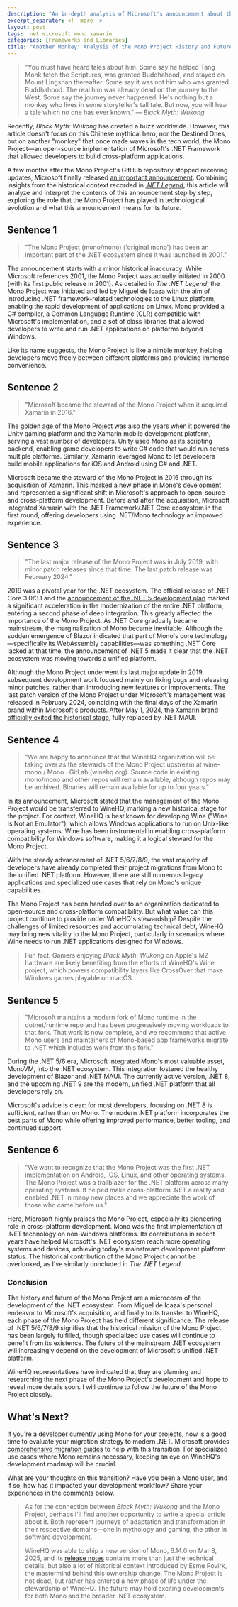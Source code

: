 ```yaml
---
description: "An in-depth analysis of Microsoft's announcement about the Mono Project's transfer to WineHQ, examining its historical significance in cross-platform .NET development, technological evolution, and future prospects under new stewardship."
excerpt_separator: <!--more-->
layout: post
tags: .net microsoft mono xamarin
categories: [Frameworks and Libraries]
title: "Another Monkey: Analysis of the Mono Project History and Future Based on Microsoft Announcement"
---
```

> "You must have heard tales about him. Some say he helped Tang Monk fetch the Scriptures, was granted Buddhahood, and stayed on Mount Lingshan thereafter. Some say it was not him who was granted Buddhahood. The real him was already dead on the journey to the West. Some say the journey never happened. He's nothing but a monkey who lives in some storyteller's tall tale. But now, you will hear a tale which no one has ever known." — *Black Myth: Wukong*

Recently, *Black Myth: Wukong* has created a buzz worldwide. However, this article doesn't focus on this Chinese mythical hero, nor the Destined Ones, but on another "monkey" that once made waves in the tech world, the Mono Project—an open-source implementation of Microsoft's .NET Framework that allowed developers to build cross-platform applications.

A few months after the Mono Project's GitHub repository stopped receiving updates, Microsoft finally released [an important announcement](https://github.com/mono/mono/issues/21796). Combining insights from the historical context recorded in [*.NET Legend*](https://dotnet.lextudio.com/), this article will analyze and interpret the contents of this announcement step by step, exploring the role that the Mono Project has played in technological evolution and what this announcement means for its future.
<!--more-->

## **Sentence 1**

> "The Mono Project (mono/mono) ('original mono') has been an important part of the .NET ecosystem since it was launched in 2001."

The announcement starts with a minor historical inaccuracy. While Microsoft references 2001, the Mono Project was actually initiated in 2000 (with its first public release in 2001). As detailed in *The .NET Legend*, the Mono Project was initiated and led by Miguel de Icaza with the aim of introducing .NET framework-related technologies to the Linux platform, enabling the rapid development of applications on Linux. Mono provided a C# compiler, a Common Language Runtime (CLR) compatible with Microsoft's implementation, and a set of class libraries that allowed developers to write and run .NET applications on platforms beyond Windows.

Like its name suggests, the Mono Project is like a nimble monkey, helping developers move freely between different platforms and providing immense convenience.

## **Sentence 2**

> "Microsoft became the steward of the Mono Project when it acquired Xamarin in 2016."

The golden age of the Mono Project was also the years when it powered the Unity gaming platform and the Xamarin mobile development platform, serving a vast number of developers. Unity used Mono as its scripting backend, enabling game developers to write C# code that would run across multiple platforms. Similarly, Xamarin leveraged Mono to let developers build mobile applications for iOS and Android using C# and .NET.

Microsoft became the steward of the Mono Project in 2016 through its acquisition of Xamarin. This marked a new phase in Mono's development and represented a significant shift in Microsoft's approach to open-source and cross-platform development. Before and after the acquisition, Microsoft integrated Xamarin with the .NET Framework/.NET Core ecosystem in the first round, offering developers using .NET/Mono technology an improved experience.

## **Sentence 3**

> "The last major release of the Mono Project was in July 2019, with minor patch releases since that time. The last patch release was February 2024."

2019 was a pivotal year for the .NET ecosystem. The official release of .NET Core 3.0/3.1 and the [announcement of the .NET 5 development plan](https://devblogs.microsoft.com/dotnet/introducing-net-5/) marked a significant acceleration in the modernization of the entire .NET platform, entering a second phase of deep integration. This greatly affected the importance of the Mono Project. As .NET Core gradually became mainstream, the marginalization of Mono became inevitable. Although the sudden emergence of Blazor indicated that part of Mono's core technology—specifically its WebAssembly capabilities—was something .NET Core lacked at that time, the announcement of .NET 5 made it clear that the .NET ecosystem was moving towards a unified platform.

Although the Mono Project underwent its last major update in 2019, subsequent development work focused mainly on fixing bugs and releasing minor patches, rather than introducing new features or improvements. The last patch version of the Mono Project under Microsoft's management was released in February 2024, coinciding with the final days of the Xamarin brand within Microsoft's products. After May 1, 2024, [the Xamarin brand officially exited the historical stage](https://dotnet.microsoft.com/en-us/platform/support/policy/xamarin), fully replaced by .NET MAUI.

## **Sentence 4**

> "We are happy to announce that the WineHQ organization will be taking over as the stewards of the Mono Project upstream at wine-mono / Mono · GitLab (winehq.org). Source code in existing mono/mono and other repos will remain available, although repos may be archived. Binaries will remain available for up to four years."

In its announcement, Microsoft stated that the management of the Mono Project would be transferred to WineHQ, marking a new historical stage for the project. For context, WineHQ is best known for developing Wine ("Wine Is Not an Emulator"), which allows Windows applications to run on Unix-like operating systems. Wine has been instrumental in enabling cross-platform compatibility for Windows software, making it a logical steward for the Mono Project.

With the steady advancement of .NET 5/6/7/8/9, the vast majority of developers have already completed their project migrations from Mono to the unified .NET platform. However, there are still numerous legacy applications and specialized use cases that rely on Mono's unique capabilities.

The Mono Project has been handed over to an organization dedicated to open-source and cross-platform compatibility. But what value can this project continue to provide under WineHQ's stewardship? Despite the challenges of limited resources and accumulating technical debt, WineHQ may bring new vitality to the Mono Project, particularly in scenarios where Wine needs to run .NET applications designed for Windows.

> Fun fact: Gamers enjoying *Black Myth: Wukong* on Apple's M2 hardware are likely benefiting from the efforts of WineHQ's Wine project, which powers compatibility layers like CrossOver that make Windows games playable on macOS.

## **Sentence 5**

> "Microsoft maintains a modern fork of Mono runtime in the dotnet/runtime repo and has been progressively moving workloads to that fork. That work is now complete, and we recommend that active Mono users and maintainers of Mono-based app frameworks migrate to .NET which includes work from this fork."

During the .NET 5/6 era, Microsoft integrated Mono's most valuable asset, MonoVM, into the .NET ecosystem. This integration fostered the healthy development of Blazor and .NET MAUI. The currently active version, .NET 8, and the upcoming .NET 9 are the modern, unified .NET platform that all developers rely on.

Microsoft's advice is clear: for most developers, focusing on .NET 8 is sufficient, rather than on Mono. The modern .NET platform incorporates the best parts of Mono while offering improved performance, better tooling, and continued support.

## **Sentence 6**

> "We want to recognize that the Mono Project was the first .NET implementation on Android, iOS, Linux, and other operating systems. The Mono Project was a trailblazer for the .NET platform across many operating systems. It helped make cross-platform .NET a reality and enabled .NET in many new places and we appreciate the work of those who came before us."

Here, Microsoft highly praises the Mono Project, especially its pioneering role in cross-platform development. Mono was the first implementation of .NET technology on non-Windows platforms. Its contributions in recent years have helped Microsoft's .NET ecosystem reach more operating systems and devices, achieving today's mainstream development platform status. The historical contribution of the Mono Project cannot be overlooked, as I've similarly concluded in *The .NET Legend*.

### **Conclusion**

The history and future of the Mono Project are a microcosm of the development of the .NET ecosystem. From Miguel de Icaza's personal endeavor to Microsoft's acquisition, and finally to its transfer to WineHQ, each phase of the Mono Project has held different significance. The release of .NET 5/6/7/8/9 signifies that the historical mission of the Mono Project has been largely fulfilled, though specialized use cases will continue to benefit from its existence. The future of the mainstream .NET ecosystem will increasingly depend on the development of Microsoft's unified .NET platform.

WineHQ representatives have indicated that they are planning and researching the next phase of the Mono Project's development and hope to reveal more details soon. I will continue to follow the future of the Mono Project closely.

## What's Next?

If you're a developer currently using Mono for your projects, now is a good time to evaluate your migration strategy to modern .NET. Microsoft provides [comprehensive migration guides](https://learn.microsoft.com/en-us/dotnet/core/porting/) to help with this transition. For specialized use cases where Mono remains necessary, keeping an eye on WineHQ's development roadmap will be crucial.

What are your thoughts on this transition? Have you been a Mono user, and if so, how has it impacted your development workflow? Share your experiences in the comments below.

> As for the connection between *Black Myth: Wukong* and the Mono Project, perhaps I'll find another opportunity to write a special article about it. Both represent journeys of adaptation and transformation in their respective domains—one in mythology and gaming, the other in software development.
>
> WineHQ was able to ship a new version of Mono, 6.14.0 on Mar 8, 2025, and its [release notes](https://gitlab.winehq.org/mono/mono/-/releases/mono-6.14.0) contains more than just the technical details, but also a lot of historical context introduced by Esme Povirk, the mastermind behind this ownership change. The Mono Project is not dead, but rather has entered a new phase of life under the stewardship of WineHQ. The future may hold exciting developments for both Mono and the broader .NET ecosystem.
